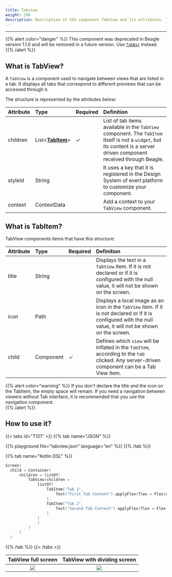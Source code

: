 ```yaml
---
title: Tabview
weight: 298
description: Description of the component TabView and its attributes. This componente was
---
```


---

{{% alert color="danger" %}}
This component was deprecated in Beagle version 1.1.0 and will be removed in a future version. Use [`TabBar`](/pt/home/api/components/ui/tabbar) instead.
{{% /alert %}}

## What is TabView?

A `TabView` is a component used to navigate between views that are listed in a tab. It displays all tabs that correspond to different previews that can be accessed through it.

The structure is represented by the attributes below:

| **Attribute** | **Type**                                    | Required | **Definition**                                                                                                                                                        |
| :------------ | :------------------------------------------ | :------- | :-------------------------------------------------------------------------------------------------------------------------------------------------------------------- |
| children      | List&lt;[**TabItem**](#what-is-tabitem)&gt; | ✓        | List of tab items available in the `TabView` component. The `TabItem` itself is not a `widget`, but its content is a server driven component received through Beagle. |
| styleId       | String                                      |          | It uses a key that it is registered in the Design System of evert platform to customize your component.                                                               |
| context       | ContextData                                 |          | Add a context to your `TabView` component.                                                                                                                            |

## What is Tab**Item?**

TabView components items that have this structure:

| **Attribute** | **Type**  | Required | **Definition**                                                                                                                                                 |
| :------------ | :-------- | :------- | :------------------------------------------------------------------------------------------------------------------------------------------------------------- |
| title         | String    |          | Displays the text in a `TabView` item. If it is not declared or if it is configured with the null value, it will not be shown on the screen.                   |
| icon          | Path      |          | Displays a local image as an icon in the `TabView` item. If it is not declared or if it is configured with the null value, it will not be shown on the screen. |
| child         | Component | ✓        | Defines which `view` will be inflated in the `TabItem`, according to the `tab` clicked. Any server-driven component can be a Tab View item.                    |

{{% alert color="warning" %}}
If you don't declare the title and the icon on the TabItem, the empty space will remain. If you need a navigation between viewers without Tab interface, it is recommended that you use the navigation component.  
{{% /alert %}}

## How to use it?

{{< tabs id="T121" >}}
{{% tab name="JSON" %}}

<!-- json-playground:tabview.json
{
   "_beagleComponent_":"beagle:screenComponent",
   "child":{
      "_beagleComponent_":"beagle:tabView",
      "children":[
         {
            "title":"Tab 1",
            "child":{
               "_beagleComponent_":"beagle:text",
               "text":"First Tab Content",
               "style":{
                  "flex":{
                     "grow":1
                  }
               }
            }
         },
         {
            "title":"Tab 2",
            "child":{
               "_beagleComponent_":"beagle:text",
               "text":"Second Tab Content",
               "style":{
                  "flex":{
                     "grow":1
                  }
               }
            }
         }
      ]
   }
}
-->

{{% playground file="tabview.json" language="en" %}}
{{% /tab %}}

{{% tab name="Kotlin DSL" %}}

```kotlin
Screen(
  child = Container(
      children = listOf(
          TabView(children =
              listOf(
                  TabItem("Tab 1",
                      Text("First Tab Content").applyFlex(flex = Flex(grow = 1.0))
                  ),
                  TabItem("Tab 2",
                      Text("Second Tab Content").applyFlex(flex = Flex(grow = 1.0))
                  )
              )
              )
          )
      )
  )
```

{{% /tab %}}
{{< /tabs >}}

|    TabView full screen    |    TabView with dividing screen     |
| :-----------------------: | :---------------------------------: |
| ![](/beagle-tab-view.gif) | ![](/beagle-tab-view-meia-tela.gif) |

